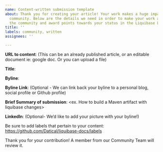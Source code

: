 ```yaml
---
name: Content-written submission template
about: Thank you for creating your article! Your work makes a huge impact on the Liquibase
  community. Below are the details we need in order to make your work accessible to
  the community and award points towards your status in the Liquibase Legends Program.
title: ''
labels: community, written
assignees: ''

---
```


**URL to content**:
(This can be an already published article, or an editable document ie: google doc. Or you can upload a file) 

**Title**:

**Byline**:

**Byline Link**: (Optional - We can link back your byline to a personal blog, social profile or Github profile) 

**Brief Summary of submission**: <ex. How to build a Maven artifact with liquibase changes>

**LinkedIn**: (Optional- We’d like to add your picture with your byline!) 

Be sure to add labels that pertain to your content:
https://github.com/Datical/liquibase-docs/labels 

Thank you for your contribution! A member from our Community Team will review it.
